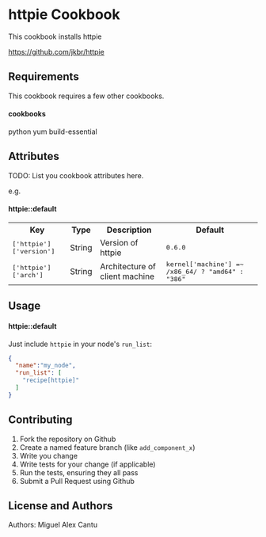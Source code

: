 httpie Cookbook
===============
This cookbook installs httpie 

https://github.com/jkbr/httpie

Requirements
------------
This cookbook requires a few other cookbooks. 

#### cookbooks 
python 
yum 
build-essential 

Attributes
----------
TODO: List you cookbook attributes here.

e.g.
#### httpie::default
<table>
  <tr>
    <th>Key</th>
    <th>Type</th>
    <th>Description</th>
    <th>Default</th>
  </tr>
  <tr>
    <td><tt>['httpie']['version']</tt></td>
    <td>String</td>
    <td>Version of httpie</td>
    <td><tt>0.6.0</tt></td>
  </tr>
  <tr> 
    <td><tt>['httpie']['arch']</tt></td> 
    <td>String</td> 
    <td>Architecture of client machine</td> 
    <td><tt>kernel['machine'] =~ /x86_64/ ? "amd64" : "386" 
</table>

Usage
-----
#### httpie::default

Just include `httpie` in your node's `run_list`:

```json
{
  "name":"my_node",
  "run_list": [
    "recipe[httpie]"
  ]
}
```

Contributing
------------

1. Fork the repository on Github
2. Create a named feature branch (like `add_component_x`)
3. Write you change
4. Write tests for your change (if applicable)
5. Run the tests, ensuring they all pass
6. Submit a Pull Request using Github

License and Authors
-------------------
Authors: Miguel Alex Cantu
